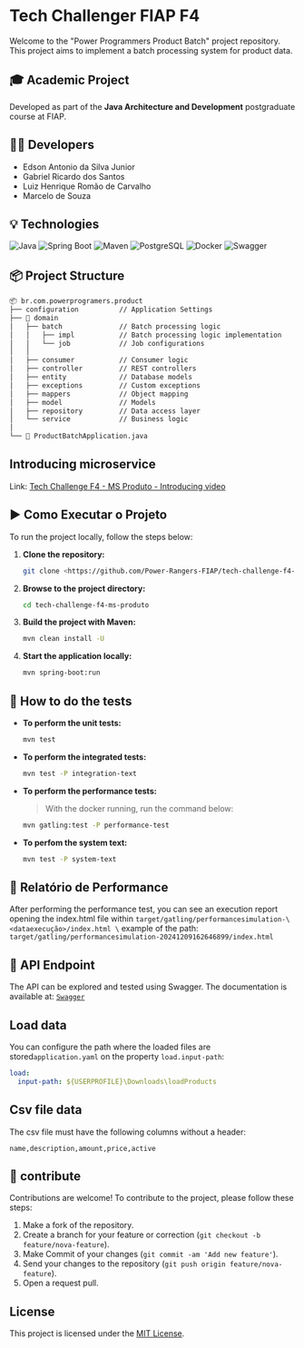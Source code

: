 # Tech Challenger FIAP F4

Welcome to the "Power Programmers Product Batch" project repository. This project aims to implement a batch processing system for product data.

## 🎓 Academic Project

Developed as part of the **Java Architecture and Development** postgraduate course at FIAP.

## 👨‍💻 Developers

- Edson Antonio da Silva Junior
- Gabriel Ricardo dos Santos
- Luiz Henrique Romão de Carvalho
- Marcelo de Souza

## 💡 Technologies

![Java](https://img.shields.io/badge/Java-17-blue?style=for-the-badge&logo=java)
![Spring Boot](https://img.shields.io/badge/Spring%20Boot-3.4.0-brightgreen?style=for-the-badge)
![Maven](https://img.shields.io/badge/Maven-3.9.9-C71A36?style=for-the-badge&logo=apachemaven)
![PostgreSQL](https://img.shields.io/badge/PostgreSQL-17-336791?style=for-the-badge&logo=postgresql)
![Docker](https://img.shields.io/badge/Docker-27.4.0-2496ED?style=for-the-badge&logo=docker)
![Swagger](https://img.shields.io/badge/Swagger-3.0-85EA2D?style=for-the-badge&logo=swagger)

## 📦 Project Structure

```markdown
📦 br.com.powerprogramers.product
├── configuration          // Application Settings
├── 🎯 domain
│   ├── batch              // Batch processing logic
│   │   ├── impl           // Batch processing logic implementation
│   │   └── job            // Job configurations
│   │
│   ├── consumer           // Consumer logic
│   ├── controller         // REST controllers
│   ├── entity             // Database models
│   ├── exceptions         // Custom exceptions
│   ├── mappers            // Object mapping
│   ├── model              // Models
│   ├── repository         // Data access layer
│   └── service            // Business logic
│
└── 🚀 ProductBatchApplication.java
```

## Introducing microservice

Link: [Tech Challenge F4 - MS Produto - Introducing video](https://www.youtube.com/watch?v=dD4ZjZ7fmhY)

## ▶️ Como Executar o Projeto

To run the project locally, follow the steps below:

1. **Clone the repository:**
    
    ```bash
    git clone <https://github.com/Power-Rangers-FIAP/tech-challenge-f4-ms-produto.git>
    
    ```
    
2. **Browse to the project directory:**
    
    ```bash
    cd tech-challenge-f4-ms-produto
    
    ```
    
3. **Build the project with Maven:**
    
    ```bash
    mvn clean install -U
    
    ``` 

4. **Start the application locally:**
    
    ```bash
    mvn spring-boot:run
    
    ```

## 🧪 How to do the tests

- **To perform the unit tests:**
    
    ```bash
    mvn test
    
    ```
    
- **To perform the integrated tests:**
    
    ```bash
    mvn test -P integration-text
    
    ``` 

- **To perform the performance tests:**

    >  With the docker running, run the command below: 

    ```bash
    mvn gatling:test -P performance-test
    
    ``` 

- **To perfom the system text:**
    
    ```bash
    mvn test -P system-text
    
    ```

## 📄 Relatório de Performance

After performing the performance test, you can see an execution report opening the index.html file within `target/gatling/performancesimulation-\<dataexecução>/index.html \`
example of the path: `target/gatling/performancesimulation-20241209162646899/index.html`

## 🧪 API Endpoint

The API can be explored and tested using Swagger. The documentation is available at:
[`Swagger`](http://localhost:8081/swagger-ui/index.html)

## Load data

You can configure the path where the loaded files are stored`application.yaml` on the property `load.input-path`:

```yaml
load:
  input-path: ${USERPROFILE}\Downloads\loadProducts
```

## Csv file data

The csv file must have the following columns without a header:

```csv  
name,description,amount,price,active
```

## 👥 contribute

Contributions are welcome! To contribute to the project, please follow these steps:

1. Make a fork of the repository.
2. Create a branch for your feature or correction (`git checkout -b feature/nova-feature`).
3. Make Commit of your changes (`git commit -am 'Add new feature'`).
4. Send your changes to the repository (`git push origin feature/nova-feature`).
5. Open a request pull.

## License

This project is licensed under the [MIT License](https://www.notion.so/LICENSE).
